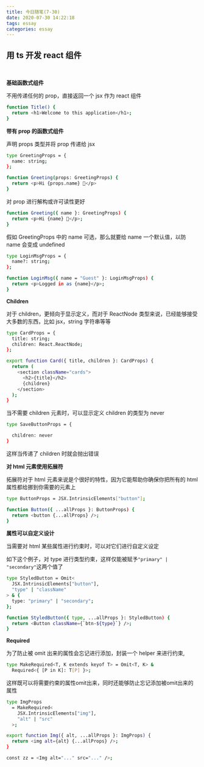 ```yaml
---
title: 今日随笔(7-30)
date: 2020-07-30 14:22:18
tags: essay
categories: essay
---
```


## 用 ts 开发 react 组件

</br>

**基础函数式组件**

不用传递任何的 prop，直接返回一个 jsx 作为 react 组件

```bash
function Title() {
  return <h1>Welcome to this application</h1>;
}
```

**带有 prop 的函数式组件**

声明 props 类型并将 prop 传递给 jsx

```bash
type GreetingProps = {
  name: string;
};

function Greeting(props: GreetingProps) {
  return <p>Hi {props.name} 👋</p>
}
```

对 prop 进行解构或许可读性更好

```bash
function Greeting({ name }: GreetingProps) {
  return <p>Hi {name} 👋</p>;
}
```

假如 GreetingProps 中的 name 可选，那么就要给 name 一个默认值，以防 name 会变成 undefined

```bash
type LoginMsgProps = {
  name?: string;
};

function LoginMsg({ name = "Guest" }: LoginMsgProps) {
  return <p>Logged in as {name}</p>;
}
```

**Children**

对于 children，更倾向于显示定义，而对于 ReactNode 类型来说，已经能够接受大多数的东西，比如 jsx，string 字符串等等

```bash
type CardProps = {
  title: string;
  children: React.ReactNode;
};

export function Card({ title, children }: CardProps) {
  return (
    <section className="cards">
      <h2>{title}</h2>
      {children}
    </section>
  );
}
```

当不需要 children 元素时，可以显示定义 children 的类型为 never

```bash
type SaveButtonProps = {

  children: never
}
```

这样当传递了 children 时就会抛出错误

**对 html 元素使用拓展符**

拓展符对于 html 元素来说是个很好的特性，因为它能帮助你确保你把所有的 html 属性都给挪到你需要的元素上

```bash
type ButtonProps = JSX.IntrinsicElements["button"];

function Button({ ...allProps }: ButtonProps) {
  return <button {...allProps} />;
}
```

**属性可以自定义设计**

当需要对 html 某些属性进行约束时，可以对它们进行自定义设定

如下这个例子，对 type 进行类型约束，这样仅能被赋予`"primary" | "secondary"`这两个值了

```bash
type StyledButton = Omit<
  JSX.IntrinsicElements["button"],
  "type" | "className"
> & {
  type: "primary" | "secondary";
};

function StyledButton({ type, ...allProps }: StyledButton) {
  return <Button className={`btn-${type}`} />;
}
```

**Required**

为了防止被 omit 出来的属性会忘记进行添加，封装一个 helper 来进行约束,

```bash
type MakeRequired<T, K extends keyof T> = Omit<T, K> &
  Required<{ [P in K]: T[P] }>;
```

这样既可以将需要约束的属性omit出来，同时还能够防止忘记添加被omit出来的属性

```bash
type ImgProps
  = MakeRequired<
    JSX.IntrinsicElements["img"],
    "alt" | "src"
  >;

export function Img({ alt, ...allProps }: ImgProps) {
  return <img alt={alt} {...allProps} />;
}

const zz = <Img alt="..." src="..." />;
```
